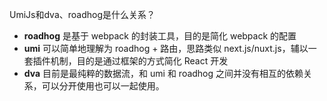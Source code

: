 UmiJs和dva、roadhog是什么关系？

- **roadhog** 是基于 webpack 的封装工具，目的是简化 webpack 的配置
- **umi** 可以简单地理解为 roadhog + 路由，思路类似 next.js/nuxt.js，辅以一套插件机制，目的是通过框架的方式简化 React 开发
- **dva** 目前是最纯粹的数据流，和 umi 和 roadhog 之间并没有相互的依赖关系，可以分开使用也可以一起使用。
